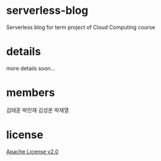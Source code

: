 # serverless-blog
Serverless blog for term project of Cloud Computing course
# details
more details soon...

# members
김태훈
박민재
김성문
박재열

# license
[Apache License v2.0](https://www.apache.org/licenses/LICENSE-2.0)
